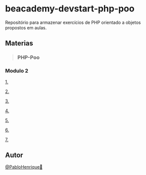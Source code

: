 # beacademy-devstart-php-poo
Repositório para armazenar exercícios de PHP orientado a objetos propostos em aulas.


## Materias

> ### PHP-Poo

### Modulo 2

[1.]()

[2. ]()

[3. ]()

[4. ]()

[5. ]()

[6. ]()

[7. ]()


## Autor

[@PabloHenrique🚀]()
